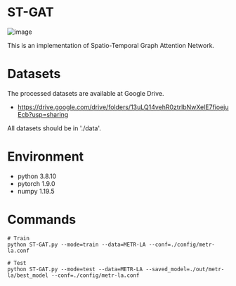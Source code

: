 # ST-GAT


![image](https://user-images.githubusercontent.com/92875660/138129249-05ff06a2-a949-4957-a45a-2a1dfed952ae.png)

This is an implementation of Spatio-Temporal Graph Attention Network.


# Datasets
The processed datasets are available at Google Drive.
* https://drive.google.com/drive/folders/13uLQ14vehR0ztrlbNwXelE7fioejuEcb?usp=sharing

All datasets should be in './data'.


# Environment
* python 3.8.10
* pytorch 1.9.0
* numpy 1.19.5


# Commands

    # Train
    python ST-GAT.py --mode=train --data=METR-LA --conf=./config/metr-la.conf
  
    # Test
    python ST-GAT.py --mode=test --data=METR-LA --saved_model=./out/metr-la/best_model --conf=./config/metr-la.conf

